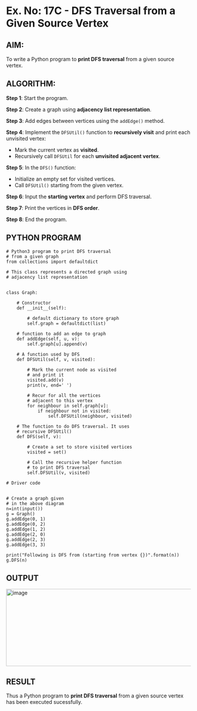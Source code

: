 # Ex. No: 17C - DFS Traversal from a Given Source Vertex

## AIM:
To write a Python program to **print DFS traversal** from a given source vertex.

## ALGORITHM:

**Step 1**: Start the program.

**Step 2**: Create a graph using **adjacency list representation**.

**Step 3**: Add edges between vertices using the `addEdge()` method.

**Step 4**: Implement the `DFSUtil()` function to **recursively visit** and print each unvisited vertex:
- Mark the current vertex as **visited**.
- Recursively call `DFSUtil` for each **unvisited adjacent vertex**.

**Step 5**: In the `DFS()` function:
- Initialize an empty set for visited vertices.
- Call `DFSUtil()` starting from the given vertex.

**Step 6**: Input the **starting vertex** and perform DFS traversal.

**Step 7**: Print the vertices in **DFS order**.

**Step 8**: End the program.

## PYTHON PROGRAM

```
# Python3 program to print DFS traversal
# from a given graph
from collections import defaultdict

# This class represents a directed graph using
# adjacency list representation


class Graph:

	# Constructor
	def __init__(self):

		# default dictionary to store graph
		self.graph = defaultdict(list)

	# function to add an edge to graph
	def addEdge(self, u, v):
		self.graph[u].append(v)

	# A function used by DFS
	def DFSUtil(self, v, visited):

		# Mark the current node as visited
		# and print it
		visited.add(v)
		print(v, end=' ')

		# Recur for all the vertices
		# adjacent to this vertex
		for neighbour in self.graph[v]:
			if neighbour not in visited:
				self.DFSUtil(neighbour, visited)

	# The function to do DFS traversal. It uses
	# recursive DFSUtil()
	def DFS(self, v):

		# Create a set to store visited vertices
		visited = set()

		# Call the recursive helper function
		# to print DFS traversal
		self.DFSUtil(v, visited)

# Driver code


# Create a graph given
# in the above diagram
n=int(input())
g = Graph()
g.addEdge(0, 1)
g.addEdge(0, 2)
g.addEdge(1, 2)
g.addEdge(2, 0)
g.addEdge(2, 3)
g.addEdge(3, 3)

print("Following is DFS from (starting from vertex {})".format(n))
g.DFS(n)

```

## OUTPUT
<img width="1222" height="210" alt="image" src="https://github.com/user-attachments/assets/7b91452b-abdb-47b9-83da-c22ac6aca28a" />

## RESULT
Thus a Python program to **print DFS traversal** from a given source vertex has been executed sucessfully.
